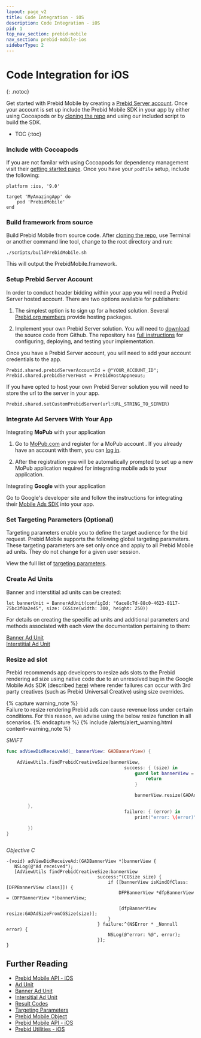 ```yaml
---
layout: page_v2
title: Code Integration - iOS
description: Code Integration - iOS
pid: 1
top_nav_section: prebid-mobile
nav_section: prebid-mobile-ios
sidebarType: 2
---
```


# Code Integration for iOS
{: .notoc}

Get started with Prebid Mobile by creating a [Prebid Server account]({{site.github.url}}/prebid-mobile/prebid-mobile-pbs.html). Once your account is set up include the Prebid Mobile SDK in your app by either using Cocoapods or by [cloning the repo](https://github.com/prebid/prebid-mobile-ios) and using our included script to build the SDK.

- TOC
 {:toc}

### Include with Cocoapods

If you are not familar with using Cocoapods for dependency management visit their [getting started page](https://guides.cocoapods.org/using/getting-started.html). Once you have your `podfile` setup, include the following:

```
platform :ios, '9.0'

target 'MyAmazingApp' do
    pod 'PrebidMobile'
end
```

### Build framework from source

Build Prebid Mobile from source code. After [cloning the repo](https://github.com/prebid/prebid-mobile-ios), use Terminal or another command line tool, change to the root directory and run:

```
./scripts/buildPrebidMobile.sh
```
This will output the PrebidMobile.framework.

### Setup Prebid Server Account

In order to conduct header bidding within your app you will need a Prebid Server hosted account. There are two options available for publishers:

1. The simplest option is to sign up for a hosted solution. Several [Prebid.org members](/prebid-server/hosted-servers.html) provide hosting packages.

2. Implement your own Prebid Server solution. You will need to [download](https://github.com/prebid/prebid-server) the source code from Github. The repository has [full instructions](https://github.com/prebid/prebid-server/tree/master/docs/developers) for configuring, deploying, and testing your implementation.

Once you have a Prebid Server account, you will need to add your account credentials to the app.


```
Prebid.shared.prebidServerAccountId = @"YOUR_ACCOUNT_ID";
Prebid.shared.prebidServerHost = PrebidHostAppnexus;
```

If you have opted to host your own Prebid Server solution you will need to store the url to the server in your app.


```
Prebid.shared.setCustomPrebidServer(url:URL_STRING_TO_SERVER)
```


### Integrate Ad Servers With Your App

Integrating **MoPub** with your application

1.  Go to [MoPub.com](https://app.mopub.com/register) and  register for a MoPub account . If you already have an account with them, you can [log in](https://app.mopub.com/account/login/).

2.  After the registration you will be automatically prompted to set up a new MoPub application required for integrating mobile ads to your application.

Integrating **Google** with your application   

Go to Google's developer site and follow the instructions for integrating their [Mobile Ads SDK](https://developers.google.com/ad-manager/mobile-ads-sdk/ios/quick-start) into your app.

### Set Targeting Parameters (Optional)

Targeting parameters enable you to define the target audience for the bid request. Prebid Mobile supports the following global targeting parameters. These targeting parameters are set only once and apply to all Prebid Mobile ad units. They do not change for a given user session.

View the full list of [targeting parameters](/prebid-mobile/pbm-api/ios/pbm-targeting-ios.html).

### Create Ad Units

Banner and interstitial ad units can be created:


```
let bannerUnit = BannerAdUnit(configId: "6ace8c7d-88c0-4623-8117-75bc3f0a2e45", size: CGSize(width: 300, height: 250))
```

For details on creating the specific ad units and additional parameters and methods associated with each view the documentation pertaining to them:

[Banner Ad Unit](/prebid-mobile/pbm-api/ios/pbm-banneradunit-ios.html)  
[Interstitial Ad Unit](/prebid-mobile/pbm-api/ios/pbm-bannerinterstitialadunit-ios.html)

### Resize ad slot

Prebid recommends app developers to resize ads slots to the Prebid rendering ad size using native code due to an unresolved bug in the Google Mobile Ads SDK (described [here](https://groups.google.com/forum/?utm_medium=email&utm_source=footer#!category-topic/google-admob-ads-sdk/ios/648jzAP2EQY)) where render failures can occur with 3rd party creatives (such as Prebid Universal Creative) using size overrides.

{% capture warning_note %}  
Failure to resize rendering Prebid ads can cause revenue loss under certain conditions. For this reason, we advise using the below resize function in all scenarios. {% endcapture %}
{% include /alerts/alert_warning.html content=warning_note %}

*SWIFT*
```swift
func adViewDidReceiveAd(_ bannerView: GADBannerView) {

    AdViewUtils.findPrebidCreativeSize(bannerView,
                                            success: { (size) in
                                                guard let bannerView = bannerView as? DFPBannerView else {
                                                    return
                                                }

                                                bannerView.resize(GADAdSizeFromCGSize(size))

        },
                                            failure: { (error) in
                                                print("error: \(error)");

        })
}



 ```

*Objective C*
 ```objective_c
 -(void) adViewDidReceiveAd:(GADBannerView *)bannerView {
    NSLog(@"Ad received");
    [AdViewUtils findPrebidCreativeSize:bannerView
                                   success:^(CGSize size) {
                                       if ([bannerView isKindOfClass:[DFPBannerView class]]) {
                                           DFPBannerView *dfpBannerView = (DFPBannerView *)bannerView;

                                           [dfpBannerView resize:GADAdSizeFromCGSize(size)];
                                       }
                                   } failure:^(NSError * _Nonnull error) {
                                       NSLog(@"error: %@", error);
                                   }];
}
 ```


## Further Reading

- [Prebid Mobile API - iOS]({{site.baseurl}}/prebid-mobile/pbm-api/ios/pbm-api-iOS.html)
- [Ad Unit]({{site.baseurl}}/prebid-mobile/pbm-api/ios/pbm-adunit-ios.html)
- [Banner Ad Unit]({{site.baseurl}}/prebid-mobile/pbm-api/ios/pbm-bannerad-ios.html)
- [Intersitial Ad Unit]({{site.baseurl}}/prebid-mobile/pbm-api/ios/pbm-bannerinterstitialadunit-ios.html)
- [Result Codes]({{site.baseurl}}/prebid-mobile/pbm-api/ios/pbm-api-result-codes-ios.html)
- [Targeting Parameters]({{site.baseurl}}/prebid-mobile/pbm-api/ios/pbm-targeting-ios.html)
- [Prebid Mobile Object]({{site.baseurl}}/prebid-mobile/pbm-api/ios/prebidmobile-object-ios.html)
- [Prebid Mobile API - iOS](/prebid-mobile/pbm-api/ios/pbm-api-iOS.html)
- [Prebid Utilities - iOS]({{site.baseurl}}/prebid-mobile/pbm-api/ios/pbm-util-ios.html)
